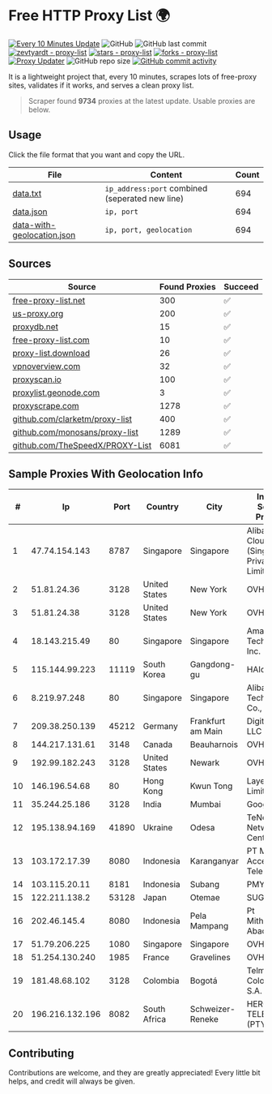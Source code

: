 
# Free HTTP Proxy List 🌍

[![Every 10 Minutes Update](https://github.com/mertguvencli/http-proxy-list/actions/workflows/main.yml/badge.svg?branch=main)](https://github.com/mertguvencli/http-proxy-list/actions/workflows/main.yml)
![GitHub](https://img.shields.io/github/license/mertguvencli/http-proxy-list)
![GitHub last commit](https://img.shields.io/github/last-commit/mertguvencli/http-proxy-list)
[![zevtyardt - proxy-list](https://img.shields.io/static/v1?label=zevtyardt&message=proxy-list&color=blue&logo=github)](https://github.com/zevtyardt/proxy-list "Go to GitHub repo")
[![stars - proxy-list](https://img.shields.io/github/stars/zevtyardt/proxy-list?style=social)](https://github.com/zevtyardt/proxy-list)
[![forks - proxy-list](https://img.shields.io/github/forks/zevtyardt/proxy-list?style=social)](https://github.com/zevtyardt/proxy-list)
[![Proxy Updater](https://github.com/zevtyardt/proxy-list/workflows/Proxy%20Updater/badge.svg)](https://github.com/zevtyardt/proxy-list/actions?query=workflow:"Proxy+Updater")
![GitHub repo size](https://img.shields.io/github/repo-size/zevtyardt/proxy-list)
[![GitHub commit activity](https://img.shields.io/github/commit-activity/m/zevtyardt/proxy-list?logo=commits)](https://github.com/zevtyardt/proxy-list/commits/main)

It is a lightweight project that, every 10 minutes, scrapes lots of free-proxy sites, validates if it works, and serves a clean proxy list.

> Scraper found **9734** proxies at the latest update. Usable proxies are below.

## Usage

Click the file format that you want and copy the URL.

|File|Content|Count|
|----|-------|-----|
|[data.txt](https://raw.githubusercontent.com/mertguvencli/http-proxy-list/main/proxy-list/data.txt)|`ip_address:port` combined (seperated new line)|694|
|[data.json](https://raw.githubusercontent.com/mertguvencli/http-proxy-list/main/proxy-list/data.json)|`ip, port`|694|
|[data-with-geolocation.json](https://raw.githubusercontent.com/mertguvencli/http-proxy-list/main/proxy-list/data-with-geolocation.json)|`ip, port, geolocation`|694|

## Sources

|Source|Found Proxies|Succeed|
|------|-------------|-------|
|[free-proxy-list.net](https://free-proxy-list.net)|300|✅|
|[us-proxy.org](https://www.us-proxy.org)|200|✅|
|[proxydb.net](http://proxydb.net)|15|✅|
|[free-proxy-list.com](https://free-proxy-list.com/?page=&port=&type%5B%5D=http&type%5B%5D=https&up_time=0&search=Search)|10|✅|
|[proxy-list.download](https://www.proxy-list.download/HTTP)|26|✅|
|[vpnoverview.com](https://vpnoverview.com/privacy/anonymous-browsing/free-proxy-servers)|32|✅|
|[proxyscan.io](https://www.proxyscan.io)|100|✅|
|[proxylist.geonode.com](https://proxylist.geonode.com/api/proxy-list?limit=300&page=1&sort_by=lastChecked&sort_type=desc&protocols=http,https)|3|✅|
|[proxyscrape.com](https://api.proxyscrape.com/v2/?request=displayproxies&protocol=http&timeout=10000&country=all&ssl=all&anonymity=all)|1278|✅|
|[github.com/clarketm/proxy-list](https://raw.githubusercontent.com/clarketm/proxy-list/master/proxy-list-raw.txt)|400|✅|
|[github.com/monosans/proxy-list](https://raw.githubusercontent.com/monosans/proxy-list/main/proxies/http.txt)|1289|✅|
|[github.com/TheSpeedX/PROXY-List](https://raw.githubusercontent.com/TheSpeedX/PROXY-List/master/http.txt)|6081|✅|


## Sample Proxies With Geolocation Info

|#|Ip|Port|Country|City|Internet Service Provider|
|-|--|----|-------|----|-------------------------|
|1|47.74.154.143|8787|Singapore|Singapore|Alibaba Cloud (Singapore) Private Limited|
|2|51.81.24.36|3128|United States|New York|OVH US LLC|
|3|51.81.24.38|3128|United States|New York|OVH US LLC|
|4|18.143.215.49|80|Singapore|Singapore|Amazon Technologies Inc.|
|5|115.144.99.223|11119|South Korea|Gangdong-gu|HAIonNet|
|6|8.219.97.248|80|Singapore|Singapore|Alibaba (US) Technology Co., Ltd.|
|7|209.38.250.139|45212|Germany|Frankfurt am Main|DigitalOcean, LLC|
|8|144.217.131.61|3148|Canada|Beauharnois|OVH Hosting|
|9|192.99.182.243|3128|United States|Newark|OVH Hosting|
|10|146.196.54.68|80|Hong Kong|Kwun Tong|Layerstack Limited|
|11|35.244.25.186|3128|India|Mumbai|Google LLC|
|12|195.138.94.169|41890|Ukraine|Odesa|TeNeT Networking Centre|
|13|103.172.17.39|8080|Indonesia|Karanganyar|PT Media Access Telematika|
|14|103.115.20.11|8181|Indonesia|Subang|PMYNET|
|15|122.211.138.2|53128|Japan|Otemae|SUGOKURA|
|16|202.46.145.4|8080|Indonesia|Pela Mampang|Pt Mithaharum Abadi|
|17|51.79.206.225|1080|Singapore|Singapore|OVH SAS|
|18|51.254.130.240|1985|France|Gravelines|OVH SAS|
|19|181.48.68.102|3128|Colombia|Bogotá|Telmex Colombia S.A.|
|20|196.216.132.196|8082|South Africa|Schweizer-Reneke|HERO TELECOMS (PTY) LTD|



## Contributing

Contributions are welcome, and they are greatly appreciated! Every
little bit helps, and credit will always be given.

